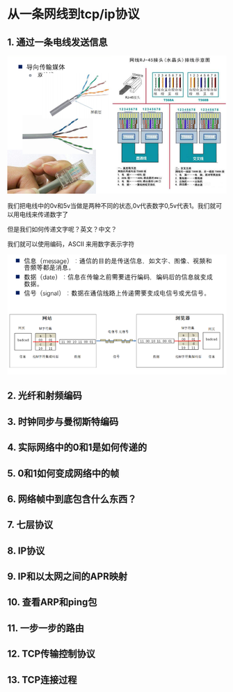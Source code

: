 # 从一条网线到tcp/ip协议

## 1. 通过一条电线发送信息

![](./image/网线.png)

我们把电线中的0v和5v当做是两种不同的状态,0v代表数字0,5v代表1。我们就可以用电线来传递数字了

但是我们如何传递文字呢？英文？中文？

我们就可以使用编码，ASCII 来用数字表示字符

![](./image/电信号光信号.png)



## 2. 光纤和射频编码

## 3. 时钟同步与曼彻斯特编码

## 4. 实际网络中的0和1是如何传递的

## 5. 0和1如何变成网络中的帧

## 6. 网络帧中到底包含什么东西？

## 7. 七层协议

## 8. IP协议

## 9. IP和以太网之间的APR映射

## 10. 查看ARP和ping包

## 11. 一步一步的路由

## 12. TCP传输控制协议

## 13. TCP连接过程


